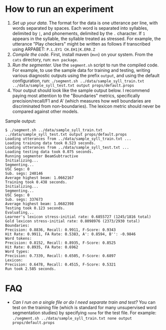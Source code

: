 # How to run an experiment

1. *Set up your data.* The format for the data is one utterance per
   line, with words separated by spaces. Each word is separated into
   syllables, delimited by `|`, and phonements, delimited by the `.`
   character. If `1` appears in the syllable, the syllable treated as
   stressed. For example, the utterance "Play checkers" might be
   written as follows if transcribed using ARPABET:
   `P.L.EY1 CH.EH1|K.ER0.Z`
2. *Compile the code.* First, install maven (`mvn`) on your
   system. From the `cats` directory, run: `mvn package`.
3. *Run the segmenter.* Use the `segment.sh` script to run the
   compiled code. For example, to use the sample data for training and
   testing, writing various diagnostic outputs using the prefix
   `output`, and using the default configuration, run:
   `./segment.sh ../data/sample_syll_train.txt ../data/sample_syll_test.txt output props/default.props`
4. Your output should look like the sample output below. I recommend
   paying most attention to the "Boundaries" metrics, specifically
   precision/recall/F1 and A' (which measures how well boundaries are
   discriminated from non-boundaries). The lexicon metric should never
   be compared against other models.


Sample output:
```
$ ./segment.sh ../data/sample_syll_train.txt ../data/sample_syll_test.txt output props/default.props
Loading utterances from ../data/sample_syll_train.txt ...
Loading training data took 0.523 seconds.
Loading utterances from ../data/sample_syll_test.txt ...
Loading testing data took 0.075 seconds.
Running segmenter BeamSubtractive
Initializing...
Segmenting...
USC Segs: 0
Sub. segs: 240146
Average highest beam: 1.0662167
Training took 0.438 seconds.
Initializing...
Segmenting...
USC Segs: 0
Sub. segs: 337673
Average highest beam: 1.0682398
Testing took 0.123 seconds.
Evaluating...
Learner's lexicon stress-initial rate: 0.6855727 (1245/1816 total)
Gold lexicon stress-initial rate: 0.8098976 (2373/2930 total)
Boundaries:
Precision: 0.8836, Recall: 0.9911, F-Score: 0.9343
Hit Rate: 0.9911, FA Rate: 0.5383, A': 0.8594, B'': -0.9846
Word tokens:
Precision: 0.8152, Recall: 0.8935, F-Score: 0.8525
Hit Rate: 0.8935, FA Rate: 0.6962
Word types:
Precision: 0.7339, Recall: 0.6505, F-Score: 0.6897
Lexicon:
Precision: 0.6478, Recall: 0.4515, F-Score: 0.5321
Run took 2.585 seconds.
```


# FAQ

* _Can I run on a single file or do I need separate train and test?_
  You can test on the training file (which is standard for many
  unsupervised word segmentation studies) by specifying `none` for the
  test file. For example:
  `./segment.sh ../data/sample_syll_train.txt none output props/default.props`
